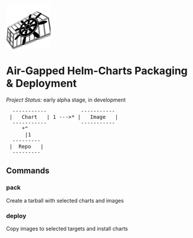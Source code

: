 ![Logo](https://github.com/SysBind/chartpack/blob/master/logo.png)

# Air-Gapped Helm-Charts Packaging & Deployment

_Project Status:_ early alpha stage, in development

<pre>
  -----------           -----------
 |   Chart   | 1 --->* |   Image   |
  -----------           -----------
     *^
      |1
  ---------
 |  Repo   |
  ---------
</pre>

## Commands


### pack

Create a tarball with selected charts and images


### deploy 

Copy images to selected targets and install charts 
